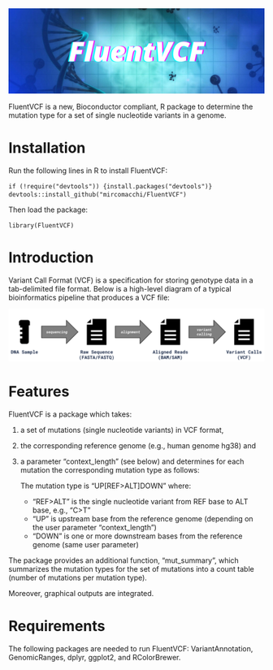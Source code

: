 
<img src="images/FluentVCF.png" width="679" />


FluentVCF is a new, Bioconductor compliant, R package to
determine the mutation type for a set of single nucleotide variants in a
genome.

# Installation
Run the following lines in R to install FluentVCF:

```
if (!require("devtools")) {install.packages("devtools")}
devtools::install_github("mircomacchi/FluentVCF")
```

Then load the package:

```
library(FluentVCF)
```

# Introduction

Variant Call Format (VCF) is a specification for storing genotype data
in a tab-delimited file format. Below is a high-level diagram of a
typical bioinformatics pipeline that produces a VCF file:

<img src="images/VCFlux.png" width="679" />

# Features

FluentVCF is a package which takes:

1.  a set of mutations (single nucleotide variants) in VCF format,
2.  the corresponding reference genome (e.g., human genome hg38) and
3.  a parameter “context_length” (see below) and determines for each
    mutation the corresponding mutation type as follows:
    
    The mutation type is “UP\[REF\>ALT\]DOWN” where:
    - “REF\>ALT” is the single nucleotide variant from REF base to ALT base, e.g., “C\>T” 
    - “UP” is upstream base from the reference genome (depending on the user parameter “context_length”) 
    - “DOWN” is one or more downstream bases from the reference genome (same user parameter)

The package provides an additional function, “mut_summary”, which
summarizes the mutation types for the set of mutations into a count
table (number of mutations per mutation type).

Moreover, graphical outputs are integrated.

# Requirements

The following packages are needed to run FluentVCF: VariantAnnotation,
GenomicRanges, dplyr, ggplot2, and RColorBrewer.
